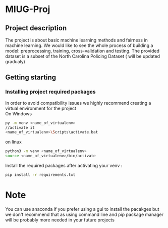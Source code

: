 # MIUG-Proj
## Project description  
The project is about basic machine learning methods and fairness in machine learning. We
would like to see the whole process of building a model: preprocessing, training, cross-validation and
testing. The provided dataset is a subset of the North Carolina Policing Dataset ( will be updated gradualy)
## Getting starting 
### Installing project required packages 
In order to avoid compatibility issues we highly recommend creating a virtual environment for the project <br /> 
On Windows
```bash
py -m venv <name_of_virtualenv>
//activate it 
<name_of_virtualenv>\Scripts\activate.bat

```
on linux
```bash
python3 -m venv <name_of_virtualenv>
source <name_of_virtualenv>/bin/activate

``` 
Install the required packages after activating your venv :
```bash
pip install -r requirements.txt
``` 
# Note
You can use anaconda if you prefer using a gui to install the pacakges but we don't recommend that as using command line and pip package manager will be probably more needed in your future projects



